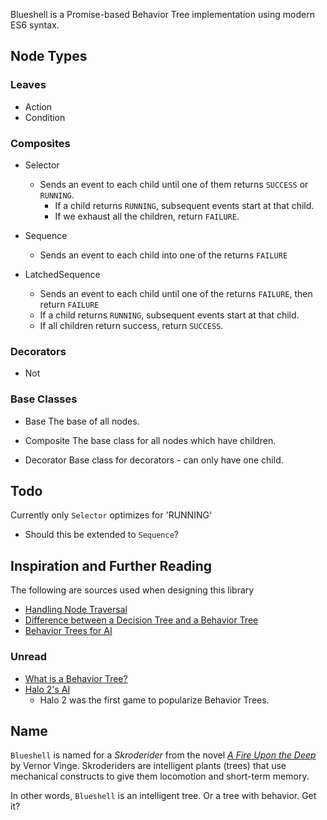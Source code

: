 Blueshell is a Promise-based Behavior Tree implementation using modern ES6 syntax.

## Node Types

### Leaves

* Action
* Condition

### Composites

* Selector
  - Sends an event to each child until one of them returns `SUCCESS` or `RUNNING`.
	- If a child returns `RUNNING`, subsequent events start at that child.
	- If we exhaust all the children, return `FAILURE`.

* Sequence
  - Sends an event to each child into one of the returns `FAILURE`

* LatchedSequence
  - Sends an event to each child until one of the returns `FAILURE`, then return `FAILURE`
  - If a child returns `RUNNING`, subsequent events start at that child.
  - If all children return success, return `SUCCESS`.

### Decorators

* Not

### Base Classes

* Base
  The base of all nodes.

* Composite
  The base class for all nodes which have children.

* Decorator
  Base class for decorators - can only have one child.

## Todo

Currently only `Selector` optimizes for 'RUNNING'
  - Should this be extended to `Sequence`?

## Inspiration and Further Reading

The following are sources used when designing this library

- [Handling Node Traversal](http://stackoverflow.com/a/15725129/1017787)
- [Difference between a Decision Tree and a Behavior Tree](http://gamedev.stackexchange.com/questions/51693/decision-tree-vs-behavior-tree)
- [Behavior Trees for AI](http://www.gamasutra.com/blogs/ChrisSimpson/20140717/221339/Behavior_trees_for_AI_How_they_work.php)


### Unread

- [What is a Behavior Tree?](http://www.opsive.com/assets/BehaviorDesigner/documentation.php?id=44)
- [Halo 2's AI](http://www.gamasutra.com/view/feature/130663/gdc_2005_proceeding_handling_.php)
  - Halo 2 was the first game to popularize Behavior Trees.


## Name

`Blueshell` is named for a _Skroderider_ from the novel [_A Fire Upon the Deep_](https://en.wikipedia.org/wiki/A_Fire_Upon_the_Deep)
by Vernor Vinge. Skroderiders are intelligent plants (trees) that use mechanical constructs to give them locomotion
and short-term memory.

In other words, `Blueshell` is an intelligent tree. Or a tree with behavior. Get it?
